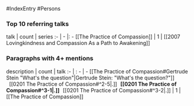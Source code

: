 #IndexEntry #Persons

### Top 10 referring talks
talk | count | series
:- | - |: -
[[The Practice of Compassion]] | 1 | [[2007 Lovingkindness and Compassion As a Path to Awakening]]

### Paragraphs with 4+ mentions
description | count | talk
:- | : - | -
[[The Practice of Compassion#Gertrude Stein "What's the question"\|Gertrude Stein: "What's the question?"]] &nbsp;&nbsp;[[0201 The Practice of Compassion#^2-5\|.]] &nbsp; **[[0201 The Practice of Compassion#^3-1\|.]]** &nbsp; [[0201 The Practice of Compassion#^3-2\|.]] | 1 | [[The Practice of Compassion]]

